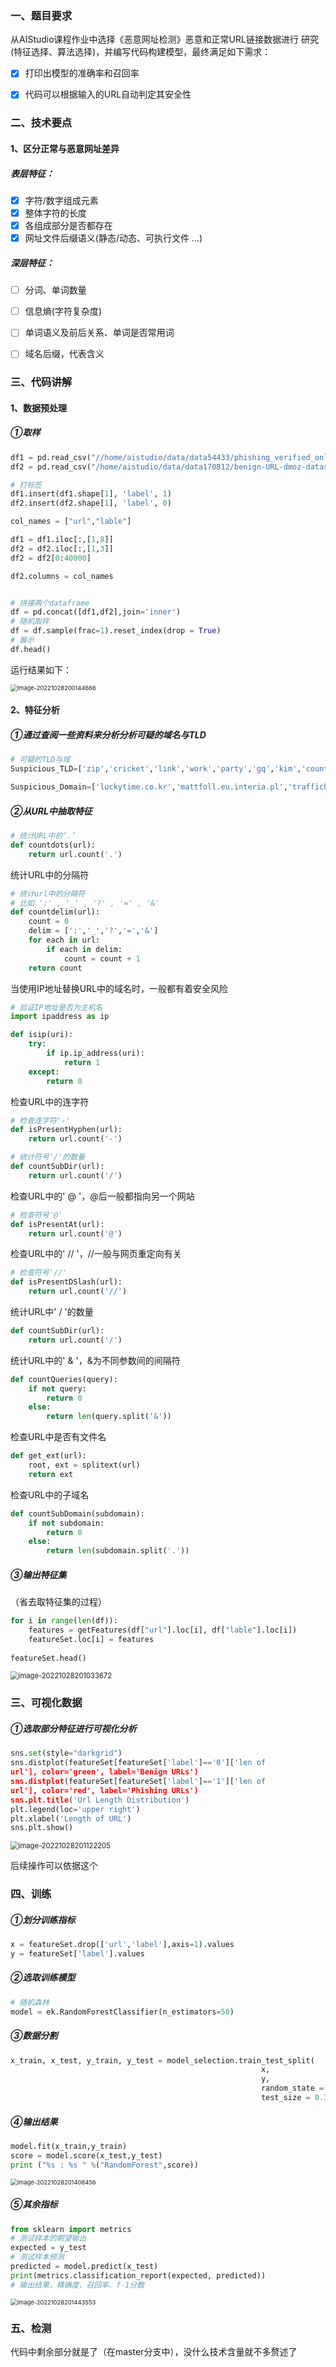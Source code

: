 ### 一、题目要求 

从AIStudio课程作业中选择《恶意网址检测》恶意和正常URL链接数据进行 研究(特征选择、算法选择)，并编写代码构建模型，最终满足如下需求： 

- [x] 打印出模型的准确率和召回率 
- [x] 代码可以根据输入的URL自动判定其安全性



### 二、技术要点 

#### 1、区分正常与恶意网址差异 

##### 表层特征： 

- [x] 字符/数字组成元素 
- [x] 整体字符的长度 
- [x] 各组成部分是否都存在 
- [x] 网址文件后缀语义(静态/动态、可执行文件 ...) 

##### 深层特征： 

- [ ] 分词、单词数量 
- [ ] 信息熵(字符复杂度) 
- [ ] 单词语义及前后关系、单词是否常用词 
- [ ] 域名后缀，代表含义



### 三、代码讲解

#### 1、数据预处理

##### ①取样

```python
df1 = pd.read_csv("//home/aistudio/data/data54433/phishing_verified_online.csv")
df2 = pd.read_csv("/home/aistudio/data/data170812/benign-URL-dmoz-datasets.zip")

# 打标签
df1.insert(df1.shape[1], 'label', 1)
df2.insert(df2.shape[1], 'label', 0)

col_names = ["url","lable"]

df1 = df1.iloc[:,[1,8]]
df2 = df2.iloc[:,[1,3]]
df2 = df2[0:40000]

df2.columns = col_names


# 拼接两个dataframe
df = pd.concat([df1,df2],join='inner')
# 随机取样
df = df.sample(frac=1).reset_index(drop = True)
# 展示
df.head()
```

运行结果如下：

<img src="C:\Users\matebook14\AppData\Roaming\Typora\typora-user-images\image-20221028200144666.png" alt="image-20221028200144666" style="zoom:67%;" />



#### 2、特征分析

##### ①通过查阅一些资料来分析分析可疑的域名与TLD

```python
# 可疑的TLD与域
Suspicious_TLD=['zip','cricket','link','work','party','gq','kim','country','science','tk']

Suspicious_Domain=['luckytime.co.kr','mattfoll.eu.interia.pl','trafficholder.com','dl.baixaki.com.br','bembed.redtube.comr','tags.expo9.exponential.com','deepspacer.com','funad.co.kr','trafficconverter.biz']
```



##### ②从URL中抽取特征

```python
# 统计URL中的‘.’
def countdots(url):  
    return url.count('.')
```

统计URL中的分隔符

```python
# 统计url中的分隔符
# 比如 ':' , '_' , '?' , '=' , '&'
def countdelim(url):
    count = 0
    delim = [':','_','?','=','&']
    for each in url:
        if each in delim:
            count = count + 1
    return count
```

当使用IP地址替换URL中的域名时，一般都有着安全风险

```python
# 验证IP地址是否为主机名
import ipaddress as ip

def isip(uri):
    try:
        if ip.ip_address(uri):
            return 1
    except:
        return 0
```

检查URL中的连字符

```python
# 检查连字符'-'
def isPresentHyphen(url):
    return url.count('-')

# 统计符号'/'的数量
def countSubDir(url):
    return url.count('/')
```

检查URL中的' @ '，@后一般都指向另一个网站

```python
# 检查符号'@'
def isPresentAt(url):
    return url.count('@')
```

检查URL中的' // '，//一般与网页重定向有关

```python
# 检查符号'//'
def isPresentDSlash(url):
    return url.count('//')
```

统计URL中' / '的数量

```python
def countSubDir(url):
	return url.count('/')
```

统计URL中的' & '，&为不同参数间的间隔符

```python
def countQueries(query):
    if not query:
        return 0
    else:
        return len(query.split('&'))
```

检查URL中是否有文件名

```python
def get_ext(url):
	root, ext = splitext(url)
	return ext
```

检查URL中的子域名

```python
def countSubDomain(subdomain):
    if not subdomain:
        return 0
    else:
        return len(subdomain.split('.'))
```



##### ③输出特征集

（省去取特征集的过程）

```python
for i in range(len(df)):
    features = getFeatures(df["url"].loc[i], df["lable"].loc[i])    
    featureSet.loc[i] = features  
    
featureSet.head()
```

<img src="C:\Users\matebook14\AppData\Roaming\Typora\typora-user-images\image-20221028201033672.png" alt="image-20221028201033672" style="zoom:80%;" />



### 三、可视化数据

##### ①选取部分特征进行可视化分析

```python
sns.set(style="darkgrid")
sns.distplot(featureSet[featureSet['label']=='0']['len of
url'], color='green', label='Benign URLs')
sns.distplot(featureSet[featureSet['label']=='1']['len of
url'], color='red', label='Phishing URLs')
sns.plt.title('Url Length Distribution')
plt.legend(loc='upper right')
plt.xlabel('Length of URL')
sns.plt.show()
```

<img src="C:\Users\matebook14\AppData\Roaming\Typora\typora-user-images\image-20221028201122205.png" alt="image-20221028201122205" style="zoom:80%;" />

后续操作可以依据这个



### 四、训练

##### ①划分训练指标

```python
x = featureSet.drop(['url','label'],axis=1).values
y = featureSet['label'].values
```

##### ②选取训练模型

```python
# 随机森林
model = ek.RandomForestClassifier(n_estimators=50)
```

##### ③数据分割

```python
x_train, x_test, y_train, y_test = model_selection.train_test_split( 
                                                        x,  
                                                        y, 
                                                        random_state = 1,
                                                        test_size = 0.3)
```

##### ④输出结果

```python
model.fit(x_train,y_train)
score = model.score(x_test,y_test)
print ("%s : %s " %("RandomForest",score))
```

<img src="C:\Users\matebook14\AppData\Roaming\Typora\typora-user-images\image-20221028201408456.png" alt="image-20221028201408456" style="zoom:67%;" />

##### ⑤其余指标

```python
from sklearn import metrics
# 测试样本的期望输出
expected = y_test
# 测试样本预测
predicted = model.predict(x_test)
print(metrics.classification_report(expected, predicted))
# 输出结果，精确度、召回率、f-1分数
```

<img src="C:\Users\matebook14\AppData\Roaming\Typora\typora-user-images\image-20221028201443553.png" alt="image-20221028201443553" style="zoom:67%;" />



### 五、检测

代码中剩余部分就是了（在master分支中），没什么技术含量就不多赘述了
